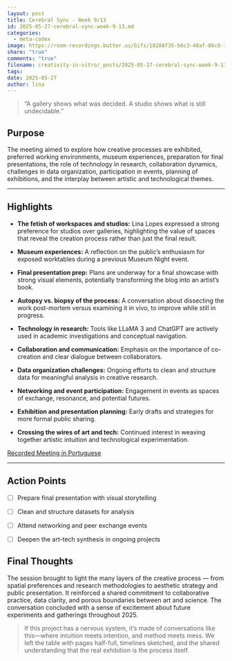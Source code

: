 ```yaml
---
layout: post
title: Cerebral Sync - Week 9/13
id: 2025-05-27-cerebral-sync-week-9-13.md
categories:
  - meta-codex
image: https://room-recordings.butter.us/Gifs/10286f35-b6c3-48af-86c8-1eee267c28e9/output_0.gif
share: "true"
comments: "true"
filename: creativity-in-vitro/_posts/2025-05-27-cerebral-sync-week-9-13.md
tags: 
date: 2025-05-27
author: lina
---
```

> “A gallery shows what was decided. A studio shows what is still undecidable.”

## Purpose

The meeting aimed to explore how creative processes are exhibited, preferred working environments, museum experiences, preparation for final presentations, the role of technology in research, collaboration dynamics, challenges in data organization, participation in events, planning of exhibitions, and the interplay between artistic and technological themes.

---
## Highlights

- **The fetish of workspaces and studios:** Lina Lopes expressed a strong preference for studios over galleries, highlighting the value of spaces that reveal the creation process rather than just the final result.
    
- **Museum experiences:** A reflection on the public’s enthusiasm for exposed worktables during a previous Museum Night event.
    
- **Final presentation prep:** Plans are underway for a final showcase with strong visual elements, potentially transforming the blog into an artist’s book.
    
- **Autopsy vs. biopsy of the process:** A conversation about dissecting the work post-mortem versus examining it in vivo, to improve while still in progress.
    
- **Technology in research:** Tools like LLaMA 3 and ChatGPT are actively used in academic investigations and conceptual navigation.
    
- **Collaboration and communication:** Emphasis on the importance of co-creation and clear dialogue between collaborators.
    
- **Data organization challenges:** Ongoing efforts to clean and structure data for meaningful analysis in creative research.
    
- **Networking and event participation:** Engagement in events as spaces of exchange, resonance, and potential futures.
    
- **Exhibition and presentation planning:** Early drafts and strategies for more formal public sharing.
    
- **Crossing the wires of art and tech:** Continued interest in weaving together artistic intuition and technological experimentation.
    

[Recorded Meeting in Portuguese](https://share.butter.us/recap/1e1e4fd6-e906-4d0a-bb34-7ff0affb581c)

---

## Action Points

- [ ] Prepare final presentation with visual storytelling
    
- [ ] Clean and structure datasets for analysis
    
- [ ] Attend networking and peer exchange events
    
- [ ] Deepen the art-tech synthesis in ongoing projects


## Final Thoughts

The session brought to light the many layers of the creative process — from spatial preferences and research methodologies to aesthetic strategy and public presentation. It reinforced a shared commitment to collaborative practice, data clarity, and porous boundaries between art and science. The conversation concluded with a sense of excitement about future experiments and gatherings throughout 2025.

> If this project has a nervous system, it’s made of conversations like this—where intuition meets intention, and method meets mess. We left the table with pages half-full, timelines sketched, and the shared understanding that the real exhibition is the process itself.

